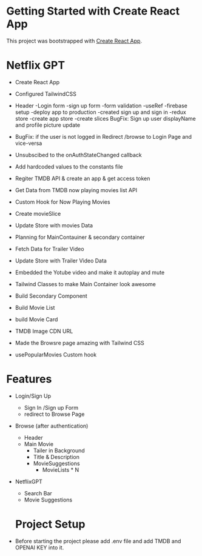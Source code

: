 # Getting Started with Create React App

This project was bootstrapped with [Create React App](https://github.com/facebook/create-react-app).


# Netflix GPT

- Create React App
- Configured TailwindCSS 
- Header
-Login form
-sign up form
-form validation 
-useRef
-firebase setup
-deploy app to production
-created sign up and sign in
-redux store
    -create app store
    -create slices
 BugFix: Sign up user displayName and profile picture update
- BugFix: if the user is not logged in Redirect /browse to Login Page and vice-versa
- Unsubscibed to the onAuthStateChanged callback
- Add hardcoded values to the constants file
- Regiter TMDB API & create an app & get access token
- Get Data from TMDB now playing movies list API
- Custom Hook for Now Playing Movies
- Create movieSlice
- Update Store with movies Data
- Planning for MainContauiner & secondary container
- Fetch Data for Trailer Video
- Update Store with Trailer Video Data
- Embedded the Yotube video and make it autoplay and mute
- Tailwind Classes to make Main Container look awesome

- Build Secondary Component
- Build Movie List
- build Movie Card
- TMDB Image CDN URL
- Made the Browsre page amazing with Tailwind CSS
- usePopularMovies Custom hook


# Features
- Login/Sign Up
    - Sign In /Sign up Form
    - redirect to Browse Page
- Browse (after authentication)
    - Header
    - Main Movie
        - Tailer in Background
        - Title & Description
        - MovieSuggestions
            - MovieLists * N 
- NetflixGPT
    - Search Bar
    - Movie Suggestions



    # Project Setup
- Before starting the project please add .env file and add TMDB and OPENAI KEY into it.